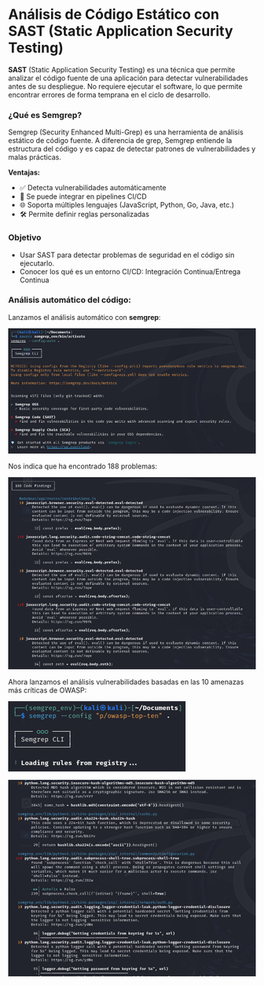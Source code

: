 # Análisis de Código Estático con SAST (Static Application Security Testing)

**SAST** (Static Application Security Testing) es una técnica que permite analizar el código fuente de una aplicación para detectar vulnerabilidades antes de su despliegue. No requiere ejecutar el software, lo que permite encontrar errores de forma temprana en el ciclo de desarrollo.


### ¿Qué es Semgrep?

Semgrep (Security Enhanced Multi-Grep) es una herramienta de análisis estático de código fuente. A diferencia de grep, Semgrep entiende la estructura del código y es capaz de detectar patrones de vulnerabilidades y malas prácticas.

**Ventajas:**

- ✅ Detecta vulnerabilidades automáticamente
- 🔁 Se puede integrar en pipelines CI/CD
- 🌐 Soporta múltiples lenguajes (JavaScript, Python, Go, Java, etc.)
- 🛠️ Permite definir reglas personalizadas

### Objetivo

- Usar SAST para detectar problemas de seguridad en el código sin ejecutarlo.
- Conocer los qué es un entorno CI/CD: Integración Continua/Entrega Continua

### Análisis automático del código:

Lanzamos el análisis automático con **semgrep**:

![alt](Imagenes/1.png)

Nos indica que ha encontrado 188 problemas:

![alt](Imagenes/2.png)

Ahora lanzamos el análisis vulnerabilidades basadas en las 10 amenazas más críticas de OWASP:

![alt](Imagenes/3.png)

![alt](Imagenes/4.png)
